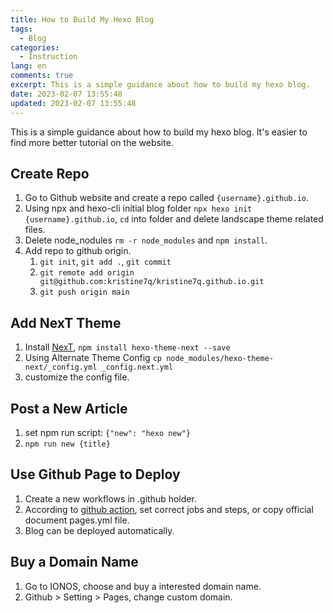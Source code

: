 ```yaml
---
title: How to Build My Hexo Blog
tags:
  - Blog
categories:
  - Instruction
lang: en
comments: true
excerpt: This is a simple guidance about how to build my hexo blog.
date: 2023-02-07 13:55:48
updated: 2023-02-07 13:55:48
---
```


This is a simple guidance about how to build my hexo blog. It's easier to find more better tutorial on the website.

## Create Repo

1. Go to Github website and create a repo called `{username}.github.io`.
2. Using npx and hexo-cli initial blog folder `npx hexo init {username}.github.io`, `cd` into folder and delete landscape theme related files.
3. Delete node_nodules `rm -r node_modules` and `npm install`.
4. Add repo to github origin.
   1. `git init`, `git add .`, `git commit`
   2. `git remote add origin git@github.com:kristine7q/kristine7q.github.io.git`
   3. `git push origin main`

## Add NexT Theme

1. Install [NexT](https://theme-next.js.org/docs/getting-started/), `npm install hexo-theme-next --save`
2. Using Alternate Theme Config `cp node_modules/hexo-theme-next/_config.yml _config.next.yml`
3. customize the config file.

## Post a New Article

1. set npm run script: `{"new": "hexo new"}`
2. `npm run new {title}`

## Use Github Page to Deploy

1. Create a new workflows in .github holder.
2. According to [github action](https://docs.github.com/en/actions/quickstart), set correct jobs and steps, or copy official document pages.yml file.
3. Blog can be deployed automatically.

## Buy a Domain Name

1. Go to IONOS, choose and buy a interested domain name.
2. Github > Setting > Pages, change custom domain.
